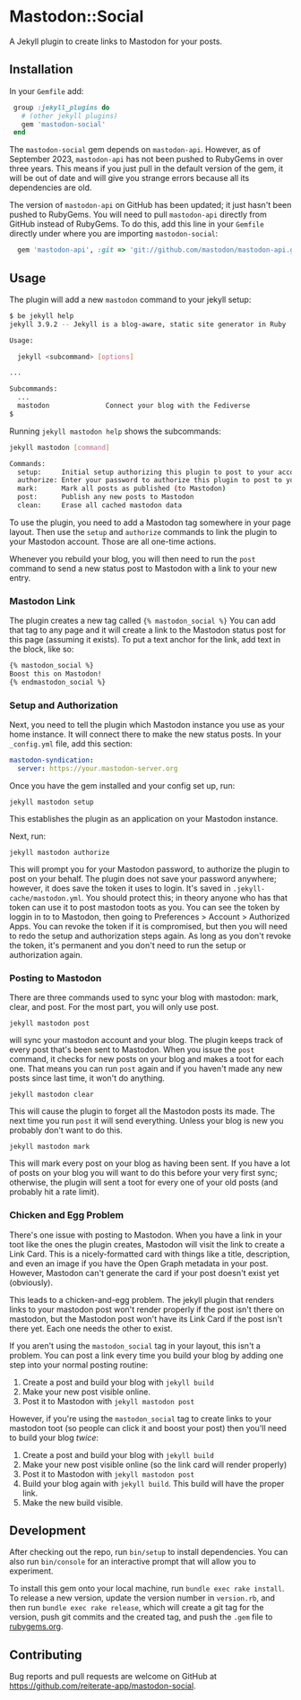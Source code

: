# Mastodon::Social

A Jekyll plugin to create links to Mastodon for your posts.

## Installation

In your `Gemfile` add:
```ruby
 group :jekyll_plugins do
   # (other jekyll plugins)
   gem 'mastodon-social'
 end
```

The `mastodon-social` gem depends on `mastodon-api`. However, as of September 2023, `mastodon-api` has not been pushed to
RubyGems in over three years. This means if you just pull in the default version of the gem, it will be out of date and will
give you strange errors because all its dependencies are old.

The version of `mastodon-api` on GitHub has been updated; it just hasn't been pushed to RubyGems. You will need to pull
`mastodon-api` directly from GitHub instead of RubyGems. To do this, add this line in your `Gemfile` directly under where
you are importing `mastodon-social`:

```ruby
  gem 'mastodon-api', :git => 'git://github.com/mastodon/mastodon-api.git'
```

## Usage

The plugin will add a new `mastodon` command to your jekyll setup:
```sh
$ be jekyll help
jekyll 3.9.2 -- Jekyll is a blog-aware, static site generator in Ruby

Usage:

  jekyll <subcommand> [options]

...

Subcommands:
  ...
  mastodon              Connect your blog with the Fediverse
$
```

Running `jekyll mastodon help` shows the subcommands:
```sh
jekyll mastodon [command]

Commands:
  setup:     Initial setup authorizing this plugin to post to your account
  authorize: Enter your password to authorize this plugin to post to your Mastodon account
  mark:      Mark all posts as published (to Mastodon)
  post:      Publish any new posts to Mastodon
  clean:     Erase all cached mastodon data
```

To use the plugin, you need to add a Mastodon tag somewhere in your page layout. Then use the `setup` and `authorize`
commands to link the plugin to your Mastodon account. Those are all one-time actions.

Whenever you rebuild your blog, you will then need to run the `post` command to send a new status post to Mastodon
with a link to your new entry.

### Mastodon Link

The plugin creates a new tag called `{% mastodon_social %}` You can add that tag to any page and it will create
a link to the Mastodon status post for this page (assuming it exists). To put a text anchor for the link, add text in 
the block, like so:
```html
{% mastodon_social %}
Boost this on Mastodon!
{% endmastodon_social %}
```

### Setup and Authorization

Next, you need to tell the plugin which Mastodon instance you use as your home instance. It will connect there
to make the new status posts. In your `_config.yml` file, add this section:

```yaml
mastodon-syndication:
  server: https://your.mastodon-server.org
```

Once you have the gem installed and your config set up, run:
```
jekyll mastodon setup
```
This establishes the plugin as an application on your Mastodon instance.

Next, run:
```
jekyll mastodon authorize
```
This will prompt you for your Mastodon password, to authorize the plugin to post on your behalf. The plugin does
not save your password anywhere; however, it does save the token it uses to login. It's saved in 
`.jekyll-cache/mastodon.yml`. You should protect this; in theory anyone who has that token can use it to post
mastodon toots as you. You can see the token by loggin in to to Mastodon, then going to 
Preferences > Account > Authorized Apps. You can revoke the token if it is compromised, but then you will need
to redo the setup and authorization steps again. As long as you don't revoke the token, it's permanent and
you don't need to run the setup or authorization again.

### Posting to Mastodon

There are three commands used to sync your blog with mastodon: mark, clear, and post. For the most part, you
will only use post.

```
jekyll mastodon post
```
will sync your mastodon account and your blog. The plugin keeps track of every post that's been sent to Mastodon.
When you issue the `post` command, it checks for new posts on your blog and makes a toot for each one. That means
you can run `post` again and if you haven't made any new posts since last time, it won't do anything.

```
jekyll mastodon clear
```
This will cause the plugin to forget all the Mastodon posts its made. The next time you run `post` it will send
everything. Unless your blog is new you probably don't want to do this.

```
jekyll mastodon mark
```
This will mark every post on your blog as having been sent. If you have a lot of posts on your blog you will want
to do this before your very first sync; otherwise, the plugin will sent a toot for every one of your old posts (and
probably hit a rate limit).

### Chicken and Egg Problem

There's one issue with posting to Mastodon. When you have a link in your toot like the ones the plugin creates,
Mastodon will visit the link to create a Link Card. This is a nicely-formatted card with things like a title,
description, and even an image if you have the Open Graph metadata in your post. However, Mastodon can't generate
the card if your post doesn't exist yet (obviously).

This leads to a chicken-and-egg problem. The jekyll plugin that renders links to your mastodon post won't render
properly if the post isn't there on mastodon, but the Mastodon post won't have its Link Card if the post isn't
there yet. Each one needs the other to exist.

If you aren't using the `mastodon_social` tag in your layout, this isn't a problem. You can post a link
every time you build your blog by adding one step into your normal posting routine:

1. Create a post and build your blog with `jekyll build`
2. Make your new post visible online.
3. Post it to Mastodon with `jekyll mastodon post`

However, if you're using the `mastodon_social` tag to create links to your mastodon toot (so people can click it
and boost your post) then you'll need to build your blog *twice*:

1. Create a post and build your blog with `jekyll build`
2. Make your new post visible online (so the link card will render properly)
3. Post it to Mastodon with `jekyll mastodon post`
4. Build your blog again with `jekyll build`. This build will have the proper link.
5. Make the new build visible.

## Development

After checking out the repo, run `bin/setup` to install dependencies. You can also run `bin/console` for an interactive prompt that will allow you to experiment.

To install this gem onto your local machine, run `bundle exec rake install`. To release a new version, update the version number in `version.rb`, and then run `bundle exec rake release`, which will create a git tag for the version, push git commits and the created tag, and push the `.gem` file to [rubygems.org](https://rubygems.org).

## Contributing

Bug reports and pull requests are welcome on GitHub at https://github.com/reiterate-app/mastodon-social.
